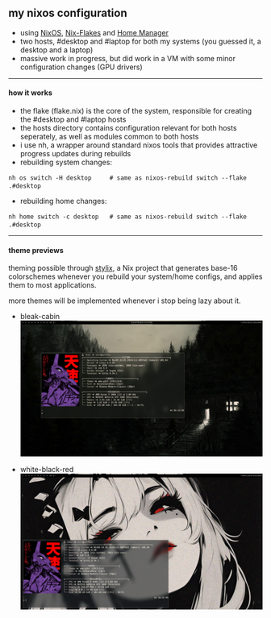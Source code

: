 ## my nixos configuration
- using [NixOS](https://nixos.org/), [Nix-Flakes](https://nixos.wiki/wiki/flakes)
  and [Home Manager](https://nix-community.github.io/home-manager/)
- two hosts, #desktop and #laptop for both my systems (you guessed it, a desktop and a laptop)
- massive work in progress, but did work in a VM with some minor configuration changes
  (GPU drivers)
<hr>

#### how it works
- the flake (flake.nix) is the core of the system, responsible for creating the 
  #desktop and #laptop hosts
- the hosts directory contains configuration relevant for both hosts seperately,
  as well as modules common to both hosts
- i use nh, a wrapper around standard nixos tools that provides
  attractive progress updates during rebuilds
- rebuilding system changes:
```
nh os switch -H desktop     # same as nixos-rebuild switch --flake .#desktop
```
- rebuilding home changes:
```
nh home switch -c desktop   # same as nixos-rebuild switch --flake .#desktop
```
<hr>

#### theme previews

theming possible through [stylix](https://stylix.danth.me/), a Nix project that
generates base-16 colorschemes whenever you rebuild your system/home configs,
and applies them to most applications.

more themes will be implemented whenever i stop being lazy about it.

- bleak-cabin
![Screenshot](./screenshots/bleak-cabin.png)

- white-black-red
![Screenshot](./screenshots/white-black-red.png)
